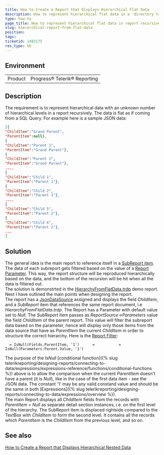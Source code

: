 ```yaml
---
title: How to Create a Report that Displays Hierarchical Flat Data
description: How to represent hierarchical flat data in a 'directory tree'-like report
type: how-to
page_title: How to represent hierarchical flat data in report recursively
slug: hierarchical-report-from-flat-data
position: 
tags: 
ticketid: 1483175
res_type: kb
---
```


## Environment
<table>
	<tbody>
		<tr>
			<td>Product</td>
			<td>Progress® Telerik® Reporting</td>
		</tr>
	</tbody>
</table>


## Description
The requirement is to represent hierarchical data with an unknown number of hierarchical levels in a report recursively. The data is flat as if coming from a SQL Query. 
For example here is a sample JSON data:  
```JSON
[{
"ChildItem":"Grand Parent",
"ParentItem":null},
{
"ChildItem":"Parent 1",
"ParentItem":"Grand Parent"},
{
"ChildItem":"Parent 2",
"ParentItem":"Grand Parent"},
...,
{
"ChildItem":"Child 1",
"ParentItem":"Parent 1"},
{
"ChildItem":"Child 2",
"ParentItem":"Parent 1"},
...,
{
"ChildItem":"Child 5",
"ParentItem":"Parent 2"},
{
"ChildItem":"Child 6",
"ParentItem":"Parent 2"},
...
]
```

## Solution
The general idea is the main report to reference itself in a [SubReport item](../report-items-sub-report). The data of each subreport gets filtered based on the value of a 
[Report Parameter](../designing-reports-parameters). This way, the report structure will be reproduced hierarchically based on the data, and the bottom of the recursion 
will be hit when all the data is filtered out.  
The solution is demonstrted in the [HierarchyFromFlatData.trdp](https://github.com/telerik/reporting-samples/blob/master/HierarchyFromFlatData.trdp) demo report. 
Next I have outlined the main points when designing the report.  
The report has a [JsonDataSource](../jsondatasource-component) assigned and displays the field _ChildItem_, and a _SubReport_ item that references the same report document, i.e 
_HierarchyFromFlatData.trdp_. The Report has a Parameter with default value set to _Null_. The _SubReport_ item passes as _ReportSource->Parameters_ value the field _ChildItem_ 
of the parent report. This value will filter the subreport data based on the parameter, hence will display only those items from the data source that have as _ParentItem_ 
the current _ChildItem_ in order to structure the correct hierarchy. Here is the [Report Filter](https://docs.telerik.com/reporting/data-items-how-to-add-filtering-to-report-item):

```
  = IsNull(Fields.ParentItem, '1')	  	=		  	= IsNull(Parameters.Parent.Value, '1')
```

The purpose of the _IsNull_ [conditional function]({% slug telerikreporting/designing-reports/connecting-to-data/expressions/expressions-reference/functions/conditional-functions %}) above is to allow the comparison when the current _ParentItem_ doesn't have 
a parent (it is _Null_), like in the case of the first data item - see the JSON data. The constant '1' may be any valid constand value and should be the same in both 
[Expressions]({% slug telerikreporting/designing-reports/connecting-to-data/expressions/overview %}).  
The main Report displays all _ChildItem_ fields from the records with _ParentItem = Null_ as separate detail section instances, i.e. on the first level of the hierarchy. The SubReport item is displaced rightside compared to the TextBox with _ChildItem_ to form the second level. It contains all the records which _ParentItem_ is the _ChildItem_ from the previous level, and so on.

## See also
[How to Create a Report that Displays Hierarchical Nested Data](hierarchical-report-from-nested-data)
